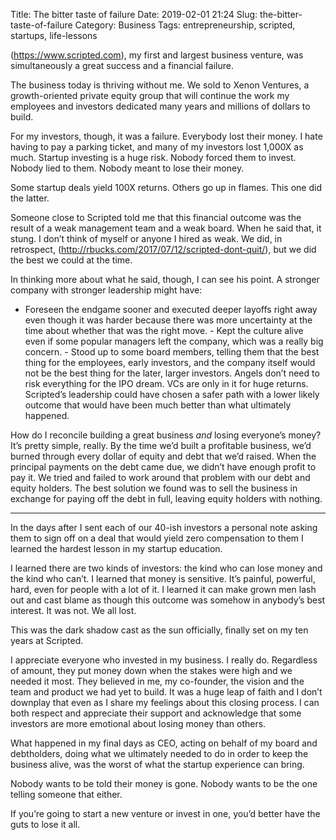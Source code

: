 Title: The bitter taste of failure
Date: 2019-02-01 21:24
Slug: the-bitter-taste-of-failure
Category: Business
Tags: entrepreneurship, scripted, startups, life-lessons

(https://www.scripted.com), my first and largest business venture, was simultaneously a great success and a financial failure. 

The business today is thriving without me. We sold to Xenon Ventures, a growth-oriented private equity group that will continue the work my employees and investors dedicated many years and millions of dollars to build. 

For my investors, though, it was a failure. Everybody lost their money. I hate having to pay a parking ticket, and many of my investors lost 1,000X as much. Startup investing is a huge risk. Nobody forced them to invest. Nobody lied to them. Nobody meant to lose their money. 

Some startup deals yield 100X returns. Others go up in flames. This one did the latter. 

Someone close to Scripted told me that this financial outcome was the result of a weak management team and a weak board. When he said that, it stung. I don’t think of myself or anyone I hired as weak. We did, in retrospect, (http://rbucks.com/2017/07/12/scripted-dont-quit/), but we did the best we could at the time. 

In thinking more about what he said, though, I can see his point. A stronger company with stronger leadership might have:

- Foreseen the endgame sooner and executed deeper layoffs right away even though it was harder because there was more uncertainty at the time about whether that was the right move. - Kept the culture alive even if some popular managers left the company, which was a really big concern. - Stood up to some board members, telling them that the best thing for the employees, early investors, and the company itself would not be the best thing for the later, larger investors. Angels don’t need to risk everything for the IPO dream. VCs are only in it for huge returns. Scripted’s leadership could have chosen a safer path with a lower likely outcome that would have been much better than what ultimately happened. 

How do I reconcile building a great business *and* losing everyone’s money? It’s pretty simple, really. By the time we’d built a profitable business, we’d burned through every dollar of equity and debt that we’d raised. When the principal payments on the debt came due, we didn’t have enough profit to pay it. We tried and failed to work around that problem with our debt and equity holders. The best solution we found was to sell the business in exchange for paying off the debt in full, leaving equity holders with nothing.

---

In the days after I sent each of our 40-ish investors a personal note asking them to sign off on a deal that would yield zero compensation to them I learned the hardest lesson in my startup education. 

I learned there are two kinds of investors: the kind who can lose money and the kind who can’t. I learned that money is sensitive. It’s painful, powerful, hard, even for people with a lot of it. I learned it can make grown men lash out and cast blame as though this outcome was somehow in anybody’s best interest. It was not. We all lost. 

This was the dark shadow cast as the sun officially, finally set on my ten years at Scripted. 

I appreciate everyone who invested in my business. I really do. Regardless of amount, they put money down when the stakes were high and we needed it most. They believed in me, my co-founder, the vision and the team and product we had yet to build. It was a huge leap of faith and I don’t downplay that even as I share my feelings about this closing process. I can both respect and appreciate their support and acknowledge that some investors are more emotional about losing money than others. 

What happened in my final days as CEO, acting on behalf of my board and debtholders, doing what we ultimately needed to do in order to keep the business alive, was the worst of what the startup experience can bring. 

Nobody wants to be told their money is gone. Nobody wants to be the one telling someone that either. 

If you’re going to start a new venture or invest in one, you’d better have the guts to lose it all.